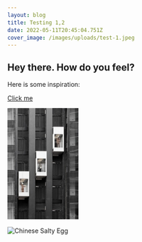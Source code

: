 ```yaml
---
layout: blog
title: Testing 1,2
date: 2022-05-11T20:45:04.751Z
cover_image: /images/uploads/test-1.jpeg
---
```

## Hey there. How do you feel?

Here is some inspiration:

[Click me](https://www.youtube.com/watch?v=8KU-g_zCfIM&list=PLZy-MuAw_duTfGk2cq5JddV_ZNohsGa4R)

![lifts](/images/uploads/test-3.jpeg)

![Chinese Salty Egg](./salty_egg.jpg)